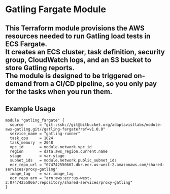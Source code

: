# Gatling Fargate Module

This Terraform module provisions the AWS resources needed to run Gatling load tests in ECS Fargate.  
It creates an ECS cluster, task definition, security group, CloudWatch logs, and an S3 bucket to store Gatling reports.  
The module is designed to be triggered on-demand from a CI/CD pipeline, so you only pay for the tasks when you run them.
---

## Example Usage

```hcl
module "gatling_fargate" {
  source       = "git::ssh://git@bitbucket.org/adaptavistlabs/module-aws-gatling.git//gatling-fargate?ref=v1.0.0"
  service_name = "gatling-runner"
  task_cpu     = 1024
  task_memory  = 2048
  vpc_id       = module.network.vpc_id
  region       = data.aws_region.current.name
  stage        = var.stage
  subnet_ids   = module.network.public_subnet_ids
  ecr_repo_url = "074742550667.dkr.ecr.us-west-2.amazonaws.com/shared-services/proxy-gatling"
  image_tag    = var.image_tag
  ecr_repo_arn = "arn:aws:ecr:us-west-2:074742550667:repository/shared-services/proxy-gatling"
}

